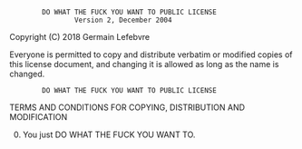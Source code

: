             DO WHAT THE FUCK YOU WANT TO PUBLIC LICENSE
                    Version 2, December 2004

 Copyright (C) 2018 Germain Lefebvre

 Everyone is permitted to copy and distribute verbatim or modified
 copies of this license document, and changing it is allowed as long
 as the name is changed.

            DO WHAT THE FUCK YOU WANT TO PUBLIC LICENSE
   TERMS AND CONDITIONS FOR COPYING, DISTRIBUTION AND MODIFICATION

  0. You just DO WHAT THE FUCK YOU WANT TO.
